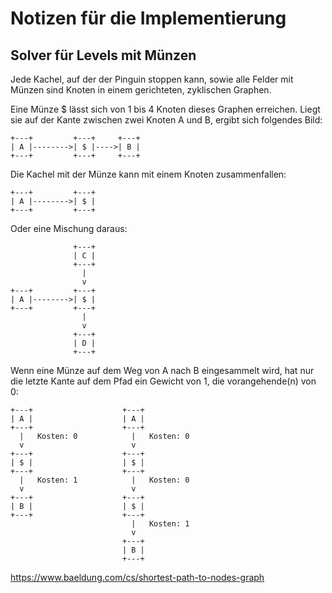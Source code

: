 # Notizen für die Implementierung

## Solver für Levels mit Münzen

Jede Kachel, auf der der Pinguin stoppen kann, sowie alle Felder mit Münzen sind Knoten in einem gerichteten, zyklischen Graphen.

Eine Münze $ lässt sich von 1 bis 4 Knoten dieses Graphen erreichen. Liegt sie auf der Kante zwischen zwei Knoten A und B, ergibt sich folgendes Bild:

    +---+         +---+     +---+
    | A |-------->| $ |---->| B |
    +---+         +---+     +---+

Die Kachel mit der Münze kann mit einem Knoten zusammenfallen:

    +---+         +---+
    | A |-------->| $ |
    +---+         +---+

Oder eine Mischung daraus:

                  +---+
                  | C |
                  +---+
                    |  
                    v
    +---+         +---+
    | A |-------->| $ |
    +---+         +---+
                    |  
                    v
                  +---+
                  | D |
                  +---+

Wenn eine Münze auf dem Weg von A nach B eingesammelt wird, hat nur die letzte Kante auf dem Pfad ein Gewicht von 1, die vorangehende(n) von 0:

    +---+                    +---+           
    | A |                    | A |           
    +---+                    +---+          
      |   Kosten: 0            |   Kosten: 0
      v                        v            
    +---+                    +---+          
    | $ |                    | $ |          
    +---+                    +---+          
      |   Kosten: 1            |   Kosten: 0
      v                        v                      
    +---+                    +---+          
    | B |                    | $ |          
    +---+                    +---+          
                               |   Kosten: 1
                               v  
                             +---+
                             | B |
                             +---+





https://www.baeldung.com/cs/shortest-path-to-nodes-graph